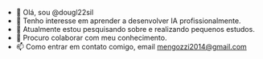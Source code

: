 - 👋 Olá, sou @dougl22sil
- 👀 Tenho interesse em aprender a desenvolver IA profissionalmente.
- 🌱 Atualmente estou pesquisando sobre e realizando pequenos estudos.
- 💞️ Procuro colaborar com meu conhecimento.
- 📫 Como entrar em contato comigo, email mengozzi2014@gmail.com

<!---
dougl22sil/dougl22sil is a ✨ special ✨ repository because its `README.md` (this file) appears on your GitHub profile.
You can click the Preview link to take a look at your changes.
--->
